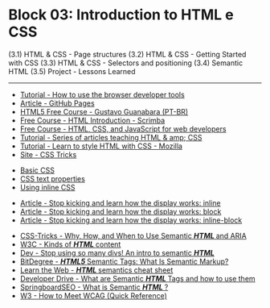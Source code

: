 # Block 03: Introduction to HTML e CSS

 (3.1) HTML & CSS - Page structures
 (3.2) HTML & CSS - Getting Started with CSS
 (3.3) HTML & CSS - Selectors and positioning
 (3.4) Semantic HTML
 (3.5) Project - Lessons Learned
 
 <hr>

<ul>
  <li>
    <div>
      <a href="https://www.khanacademy.org/computing/computer-programming/html-css/web-development-tools/a/using-the-browser-developer-tools">
        Tutorial - How to use the browser developer tools
      </a>
    </div>
  </li>
  <li>
    <div>
      <a href="http://jmcglone.com/guides/github-pages/">
        Article - GitHub Pages
      </a>
    </div>
  </li>
  <li>
    <div>
      <a href="https://www.youtube.com/playlist?list=PLHz_AreHm4dlAnJ_jJtV29RFxnPHDuk9o">
        HTML5 Free Course - Gustavo Guanabara (PT-BR)
      </a>
    </div>
  </li>
  <li>
    <div>
      <a href="https://scrimba.com/g/ghtml">
        Free Course - HTML Introduction - Scrimba
      </a>
    </div>
  </li>
  <li>
    <div>
      <a href="https://www.coursera.org/learn/html-css-javascript-for-web-developers/home/welcome">
        Free Course - HTML, CSS, and JavaScript for web developers
      </a>
    </div>
  </li>
  <li>
    <div>
      <a href="https://internetingishard.com/">
        Tutorial - Series of articles teaching HTML & amp; CSS
      </a>
    </div>
  </li>
  <li>
    <div>
      <a href="https://developer.mozilla.org/en-US/docs/Learn/CSS">
        Tutorial - Learn to style HTML with CSS - Mozilla
      </a>
    </div>
  </li>
  <li>
    <div>
      <a href="https://css-tricks.com/">
        Site - CSS Tricks
      </a>
    </div>
  </li>
</ul>

<ul>
  <li>
    <div class="pt-1 pb-1">
      <a class="external-link" href="https://pt.khanacademy.org/computing/computer-programming/html-css/intro-to-css/pt/css-basics" target="_blank" rel="noopener noreferrer">
        Basic CSS
      </a>
    </div>
  </li>
  <li>
    <div class="pt-1 pb-1">
      <a class="external-link" href="https://pt.khanacademy.org/computing/computer-programming/html-css/css-text-properties/pt/css-font-family-property" target="_blank" rel="noopener noreferrer">
        CSS text properties
      </a>
    </div>
  </li>
  <li>
    <div class="pt-1 pb-1">
      <a class="external-link" href="https://www.khanacademy.org/computing/computer-programming/html-css/more-ways-to-embed-css/pt/using-inline-css-styles" target="_blank" rel="noopener noreferrer">
        Using inline CSS
      </a>
    </div>
  </li>
</ul>

<ul>
  <li>
    <div class="pt-1 pb-1">
      <a class="external-link" href="https://medium.com/collabcode/pare-de-chutar-e-aprenda-como-funciona-o-display-inline-4ccb7b77371d" target="_blank" rel="noopener noreferrer">
        Article - Stop kicking and learn how the display works: inline
      </a>
    </div>
  </li>
  <li>
    <div class="pt-1 pb-1">
      <a class="external-link" href="https://medium.com/collabcode/pare-de-chutar-e-aprenda-como-funciona-o-display-block-98480c987950" target="_blank" rel="noopener noreferrer">
        Article - Stop kicking and learn how the display works: block
      </a>
    </div>
  </li>
  <li>
    <div class="pt-1 pb-1">
      <a class="external-link" href="https://medium.com/collabcode/pare-de-chutar-e-aprenda-como-funciona-o-display-inline-block-4e6cba2f19d4" target="_blank" rel="noopener noreferrer">
        Article - Stop kicking and learn how the display works: inline-block
      </a>
    </div>
  </li>
</ul>

<ul>
  <li>
    <div class="pt-1 pb-1">
      <a class="external-link" href="https://css-tricks.com/why-how-and-when-to-use-semantic-html-and-aria/" target="_blank" rel="noopener noreferrer">
        CSS-Tricks - Why, How, and When to Use Semantic 
        <strong>
          <em>
            HTML
          </em>
        </strong>
         and ARIA
      </a>
    </div>
  </li>
  <li>
    <div class="pt-1 pb-1">
      <a class="external-link" href="https://www.w3.org/TR/2011/WD-html5-20110525/content-models.html" target="_blank" rel="noopener noreferrer">
        W3C - Kinds of 
        <strong>
          <em>
            HTML
          </em>
        </strong>
         content
      </a>
    </div>
  </li>
  <li>
    <div class="pt-1 pb-1">
      <a class="external-link" href="https://dev.to/kenbellows/stop-using-so-many-divs-an-intro-to-semantic-html-3i9i" target="_blank" rel="noopener noreferrer">
        Dev - Stop using so many divs! An intro to semantic 
        <strong>
          <em>
            HTML
          </em>
        </strong>
      </a>
    </div>
  </li>
  <li>
    <div class="pt-1 pb-1">
      <a class="external-link" href="https://www.bitdegree.org/learn/html5-semantic-tags" target="_blank" rel="noopener noreferrer">
        BitDegree - 
        <strong>
          <em>
            HTML5
          </em>
        </strong>
         Semantic Tags: What Is Semantic Markup?
      </a>
    </div>
  </li>
  <li>
    <div class="pt-1 pb-1">
      <a class="external-link" href="https://learn-the-web.algonquindesign.ca/topics/html-semantics-cheat-sheet/" target="_blank" rel="noopener noreferrer">
        Learn the Web - 
        <strong>
          <em>
            HTML
          </em>
        </strong>
         semantics cheat sheet
      </a>
    </div>
  </li>
  <li>
    <div class="pt-1 pb-1">
      <a class="external-link" href="https://www.developerdrive.com/what-are-semantic-html-tags/" target="_blank" rel="noopener noreferrer">
        Developer Drive - What are Semantic 
        <strong>
          <em>
            HTML
          </em>
        </strong>
         Tags and how to use them
      </a>
    </div>
  </li>
  <li>
    <div class="pt-1 pb-1">
      <a class="external-link" href="http://www.springboardseo.com/resources/what-is/semantic-html.html" target="_blank" rel="noopener noreferrer">
        SpringboardSEO - What is Semantic 
        <strong>
          <em>
            HTML
          </em>
        </strong>
        ?
      </a>
    </div>
  </li>
  <li>
    <div class="pt-1 pb-1">
      <a class="external-link" href="https://www.w3.org/WAI/WCAG21/quickref/?versions=2.0" target="_blank" rel="noopener noreferrer">
        W3 - How to Meet WCAG (Quick Reference)
      </a>
    </div>
  </li>
</ul>
